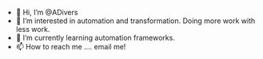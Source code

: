 - 👋 Hi, I’m @ADivers
- 👀 I’m interested in automation and transformation. Doing more work with less work.
- 🌱 I’m currently learning automation frameworks.
- 📫 How to reach me .... email me!

<!---
ADivers/ADivers is a ✨ special ✨ repository because its `README.md` (this file) appears on your GitHub profile.
You can click the Preview link to take a look at your changes.
--->
